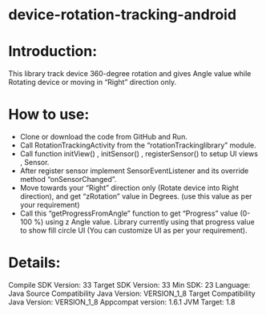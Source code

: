 # device-rotation-tracking-android

# Introduction: 
This library track device 360-degree rotation and gives Angle value while Rotating device or moving in “Right” direction only.

# How to use:
-	Clone or download the code from GitHub and Run. 
-	Call RotationTrackingActivity from the “rotationTrackinglibrary” module.
-	Call function initView() , initSensor() , registerSensor() to setup UI views , Sensor.
- After register sensor implement SensorEventListener and its override method “onSensorChanged”.
- Move towards your “Right” direction only (Rotate device into Right direction), and get “zRotation” value in Degrees. (use this value as per your requirement) 
-	Call this “getProgressFromAngle” function to get “Progress” value (0-100 %) using z Angle value. Library currently using that progress value to show fill circle UI (You can customize UI as per your requirement).
	 
# Details:
Compile SDK Version: 33
Target SDK Version: 33
Min SDK: 23
Language: Java
Source Compatibility Java Version: VERSION_1_8
Target Compatibility Java Version: VERSION_1_8
Appcompat version: 1.6.1
JVM Target: 1.8
